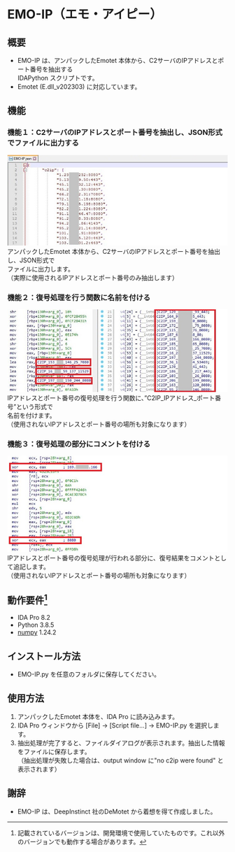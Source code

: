 # EMO-IP（エモ・アイピー）

## 概要
- EMO-IP は、アンパックしたEmotet 本体から、C2サーバのIPアドレスとポート番号を抽出する<br>IDAPython スクリプトです。
- Emotet (E.dll_v202303) に対応しています。

## 機能
### 機能１：C2サーバのIPアドレスとポート番号を抽出し、JSON形式でファイルに出力する
![](images/func01.jpg)<br>
アンパックしたEmotet 本体から、C2サーバのIPアドレスとポート番号を抽出し、JSON形式で<br>ファイルに出力します。<br>
（実際に使用されるIPアドレスとポート番号のみ抽出します）

### 機能２：復号処理を行う関数に名前を付ける
![](images/func02.jpg)<br>
IPアドレスとポート番号の復号処理を行う関数に、”C2IP_IPアドレス_ポート番号”という形式で<br>名前を付けます。<br>
（使用されないIPアドレスとポート番号の場所も対象になります）

### 機能３：復号処理の部分にコメントを付ける
![](images/func03.jpg)<br>
IPアドレスとポート番号の復号処理が行われる部分に、復号結果をコメントとして追記します。<br>
（使用されないIPアドレスとポート番号の場所も対象になります）

## 動作要件[^1]
- IDA Pro 8.2
- Python 3.8.5
- [numpy](https://pypi.org/project/numpy/) 1.24.2

## インストール方法
- EMO-IP.py を任意のフォルダに保存してください。

## 使用方法
1. アンパックしたEmotet 本体を、IDA Pro に読み込みます。
2. IDA Pro ウィンドウから [File] -> [Script file...] -> EMO-IP.py を選択します。
3. 抽出処理が完了すると、ファイルダイアログが表示されます。抽出した情報をファイルに保存します。<br>
（抽出処理が失敗した場合は、output window に"no c2ip were found" と表示されます）

## 謝辞
- EMO-IP は、DeepInstinct 社のDeMotet から着想を得て作成しました。
 
[^1]: 記載されているバージョンは、開発環境で使用していたものです。これ以外のバージョンでも動作する場合があります。
